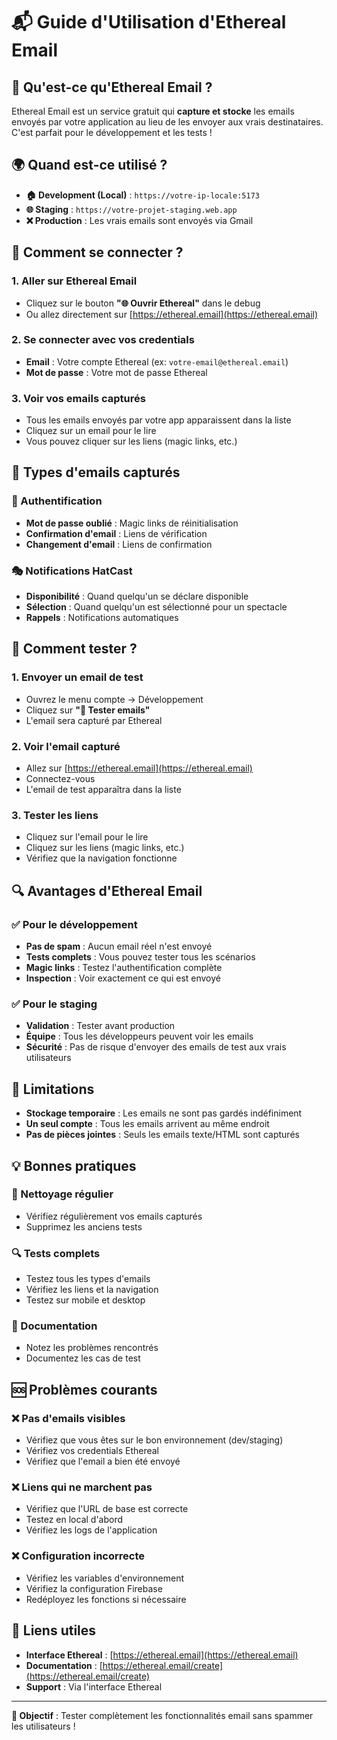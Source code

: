 # 📬 Guide d'Utilisation d'Ethereal Email

## 🎯 **Qu'est-ce qu'Ethereal Email ?**

Ethereal Email est un service gratuit qui **capture et stocke** les emails envoyés par votre application au lieu de les envoyer aux vrais destinataires. C'est parfait pour le développement et les tests !

## 🌍 **Quand est-ce utilisé ?**

- **🏠 Development (Local)** : `https://votre-ip-locale:5173`
- **🌐 Staging** : `https://votre-projet-staging.web.app`
- **❌ Production** : Les vrais emails sont envoyés via Gmail

## 🔑 **Comment se connecter ?**

### **1. Aller sur Ethereal Email**
- Cliquez sur le bouton **"🌐 Ouvrir Ethereal"** dans le debug
- Ou allez directement sur [https://ethereal.email](https://ethereal.email)

### **2. Se connecter avec vos credentials**
- **Email** : Votre compte Ethereal (ex: `votre-email@ethereal.email`)
- **Mot de passe** : Votre mot de passe Ethereal

### **3. Voir vos emails capturés**
- Tous les emails envoyés par votre app apparaissent dans la liste
- Cliquez sur un email pour le lire
- Vous pouvez cliquer sur les liens (magic links, etc.)

## 📧 **Types d'emails capturés**

### **🔐 Authentification**
- **Mot de passe oublié** : Magic links de réinitialisation
- **Confirmation d'email** : Liens de vérification
- **Changement d'email** : Liens de confirmation

### **🎭 Notifications HatCast**
- **Disponibilité** : Quand quelqu'un se déclare disponible
- **Sélection** : Quand quelqu'un est sélectionné pour un spectacle
- **Rappels** : Notifications automatiques

## 🧪 **Comment tester ?**

### **1. Envoyer un email de test**
- Ouvrez le menu compte → Développement
- Cliquez sur **"📧 Tester emails"**
- L'email sera capturé par Ethereal

### **2. Voir l'email capturé**
- Allez sur [https://ethereal.email](https://ethereal.email)
- Connectez-vous
- L'email de test apparaîtra dans la liste

### **3. Tester les liens**
- Cliquez sur l'email pour le lire
- Cliquez sur les liens (magic links, etc.)
- Vérifiez que la navigation fonctionne

## 🔍 **Avantages d'Ethereal Email**

### **✅ Pour le développement**
- **Pas de spam** : Aucun email réel n'est envoyé
- **Tests complets** : Vous pouvez tester tous les scénarios
- **Magic links** : Testez l'authentification complète
- **Inspection** : Voir exactement ce qui est envoyé

### **✅ Pour le staging**
- **Validation** : Tester avant production
- **Équipe** : Tous les développeurs peuvent voir les emails
- **Sécurité** : Pas de risque d'envoyer des emails de test aux vrais utilisateurs

## 🚨 **Limitations**

- **Stockage temporaire** : Les emails ne sont pas gardés indéfiniment
- **Un seul compte** : Tous les emails arrivent au même endroit
- **Pas de pièces jointes** : Seuls les emails texte/HTML sont capturés

## 💡 **Bonnes pratiques**

### **🧹 Nettoyage régulier**
- Vérifiez régulièrement vos emails capturés
- Supprimez les anciens tests

### **🔍 Tests complets**
- Testez tous les types d'emails
- Vérifiez les liens et la navigation
- Testez sur mobile et desktop

### **📝 Documentation**
- Notez les problèmes rencontrés
- Documentez les cas de test

## 🆘 **Problèmes courants**

### **❌ Pas d'emails visibles**
- Vérifiez que vous êtes sur le bon environnement (dev/staging)
- Vérifiez vos credentials Ethereal
- Vérifiez que l'email a bien été envoyé

### **❌ Liens qui ne marchent pas**
- Vérifiez que l'URL de base est correcte
- Testez en local d'abord
- Vérifiez les logs de l'application

### **❌ Configuration incorrecte**
- Vérifiez les variables d'environnement
- Vérifiez la configuration Firebase
- Redéployez les fonctions si nécessaire

## 🔗 **Liens utiles**

- **Interface Ethereal** : [https://ethereal.email](https://ethereal.email)
- **Documentation** : [https://ethereal.email/create](https://ethereal.email/create)
- **Support** : Via l'interface Ethereal

---

**🎯 Objectif** : Tester complètement les fonctionnalités email sans spammer les utilisateurs !
